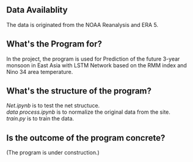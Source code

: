 ## Data Availablity
The data is originated from the NOAA Reanalysis and ERA 5.
## What's the Program for?
In the project, the program is used for Prediction of the future 3-year monsoon in East Asia with LSTM Network based on the RMM index and Nino 34 area temperature.
## What's the structure of the program?
*Net.ipynb* is to test the net structuce.\
*data process.ipynb* is to normalize the original data from the site.\
*train.py* is to train the data.
## Is the outcome of the program concrete?
(The program is under construction.)